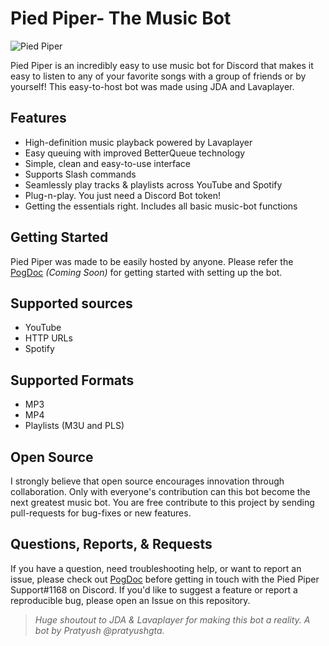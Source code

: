 # Pied Piper- The Music Bot
![Pied Piper](https://i.imgur.com/BMH6UcT.jpeg)

Pied Piper is an incredibly easy to use music bot for Discord that makes it easy to listen to any of your favorite songs with a group of friends or by yourself! This easy-to-host bot was made using JDA and Lavaplayer.

## Features
- High-definition music playback powered by Lavaplayer
- Easy queuing with improved BetterQueue technology
- Simple, clean and easy-to-use interface
- Supports Slash commands
-  Seamlessly play tracks & playlists across YouTube and Spotify
- Plug-n-play. You just need a Discord Bot token!
- Getting the essentials right. Includes all basic music-bot functions

## Getting Started
Pied Piper was made to be easily hosted by anyone. Please refer the [PogDoc](https://www.youtube.com/watch?v=q3WC-X7xDNo) _(Coming Soon)_ for getting started with setting up the bot.

## Supported sources
- YouTube
- HTTP URLs
- Spotify

## Supported Formats
- MP3
- MP4
- Playlists (M3U and PLS)

## Open Source
I strongly believe that open source encourages innovation through collaboration. Only with everyone's contribution can this bot become the next greatest music bot. You are free contribute to this project by sending pull-requests for bug-fixes or new features.

## Questions, Reports, & Requests
If you have a question, need troubleshooting help, or want to report an issue, please check out [PogDoc](https://www.youtube.com/watch?v=q3WC-X7xDNo) before getting in touch with the Pied Piper Support#1168 on Discord. If you'd like to suggest a feature or report a reproducible bug, please open an Issue on this repository.

> *Huge shoutout to JDA & Lavaplayer for making this bot a reality. A bot by Pratyush @pratyushgta.*
